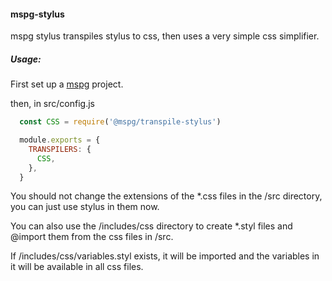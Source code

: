 #### mspg-stylus

mspg stylus transpiles stylus to css,
then uses a very simple css simplifier.

##### Usage:
First set up a [mspg](https://github.com/mspg/core) project.

then, in src/config.js
```javascript
  const CSS = require('@mspg/transpile-stylus')

  module.exports = {
    TRANSPILERS: {
      CSS,
    },
  }
```

You should not change the extensions of the \*.css files in the /src directory,
you can just use stylus in them now.

You can also use the /includes/css directory to create \*.styl files and @import them from the css files in /src.

If /includes/css/variables.styl exists, it will be imported and the variables in it will be available in all css files.
